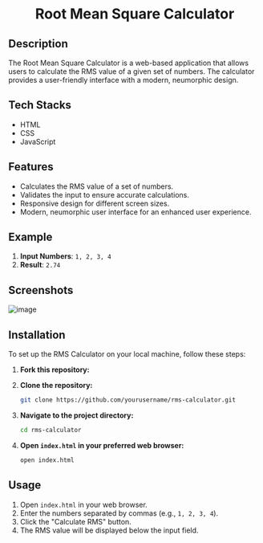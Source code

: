 # <p align="center">Root Mean Square Calculator</p>

## Description

The Root Mean Square Calculator is a web-based application that allows users to calculate the RMS value of a given set of numbers. The calculator provides a user-friendly interface with a modern, neumorphic design.

## Tech Stacks

- HTML
- CSS
- JavaScript

## Features

- Calculates the RMS value of a set of numbers.
- Validates the input to ensure accurate calculations.
- Responsive design for different screen sizes.
- Modern, neumorphic user interface for an enhanced user experience.

## Example

1. **Input Numbers**: `1, 2, 3, 4`
2. **Result**: `2.74`

## Screenshots
![image](https://github.com/Rakesh9100/CalcDiverse/Calculators/Root-Mean-Square-Calculator/assets/rms-calc.png)

## Installation

To set up the RMS Calculator on your local machine, follow these steps:

1. **Fork this repository:**

2. **Clone the repository:**
    ```bash
    git clone https://github.com/yourusername/rms-calculator.git
    ```

3. **Navigate to the project directory:**
    ```bash
    cd rms-calculator
    ```

4. **Open `index.html` in your preferred web browser:**
    ```bash
    open index.html
    ```

## Usage

1. Open `index.html` in your web browser.
2. Enter the numbers separated by commas (e.g., `1, 2, 3, 4`).
3. Click the "Calculate RMS" button.
4. The RMS value will be displayed below the input field.
